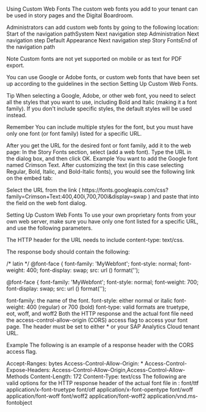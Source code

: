 Using Custom Web Fonts
The custom web fonts you add to your tenant can be used in story pages and the Digital Boardroom.

Administrators can add custom web fonts by going to the following location: Start of the navigation pathSystem Next navigation step Administration Next navigation step Default Appearance Next navigation step Story FontsEnd of the navigation path

Note
Custom fonts are not yet supported on mobile or as text for PDF export.

You can use Google or Adobe fonts, or custom web fonts that have been set up according to the guidelines in the section Setting Up Custom Web Fonts.

Tip
When selecting a Google, Adobe, or other web font, you need to select all the styles that you want to use, including Bold and Italic (making it a font family). If you don't include specific styles, the default styles will be used instead.

Remember
You can include multiple styles for the font, but you must have only one font (or font family) listed for a specific URL.

After you get the URL for the desired font or font family, add it to the web page:
In the Story Fonts section, select (add a web font).
Type the URL in the dialog box, and then click OK.
Example
You want to add the Google font named Crimson Text. After customizing the text (in this case selecting Regular, Bold, Italic, and Bold-Italic fonts), you would see the following link on the embed tab:

<link href="https://fonts.googleapis.com/css?family=Crimson+Text:400,400i,700,700i&display=swap" rel="stylesheet">
Select the URL from the link ( https://fonts.googleapis.com/css?family=Crimson+Text:400,400i,700,700i&display=swap ) and paste that into the field on the web font dialog.

Setting Up Custom Web Fonts
To use your own proprietary fonts from your own web server, make sure you have only one font listed for a specific URL, and use the following parameters.

The HTTP header for the URL needs to include content-type: text/css.

The response body should contain the following:

/* latin */
@font-face {
 font-family: 'MyWebfont';
 font-style: normal;
 font-weight: 400;
 font-display: swap;
src: url (<URL for font>) format('<font-type>');
 
@font-face {
 font-family: 'MyWebfont';
 font-style: normal;
 font-weight: 700;
 font-display: swap;
src: url (<URL for font>) format('<font-type>');
 
font-family: the name of the font.
font-style: either normal or italic
font-weight: 400 (regular) or 700 (bold)
font-type: valid formats are truetype, eot, woff, and woff2
Both the HTTP response and the actual font file need the access-control-allow-origin (CORS) access flag to access your font page. The header must be set to either * or your SAP Analytics Cloud tenant URL.

Example
The following is an example of a response header with the CORS access flag.

Accept-Ranges: bytes
Access-Control-Allow-Origin: *
Access-Control-Expose-Headers: Access-Control-Allow-Origin,Access-Control-Allow-Methods
Content-Length: 172
Content-Type: text/css
The following are valid options for the HTTP response header of the actual font file in <URL for font>:
font/ttf
application/x-font-truetype
font/otf
application/x-font-opentype
font/woff
application/font-woff
font/woff2
application/font-woff2
application/vnd.ms-fontobject
  
